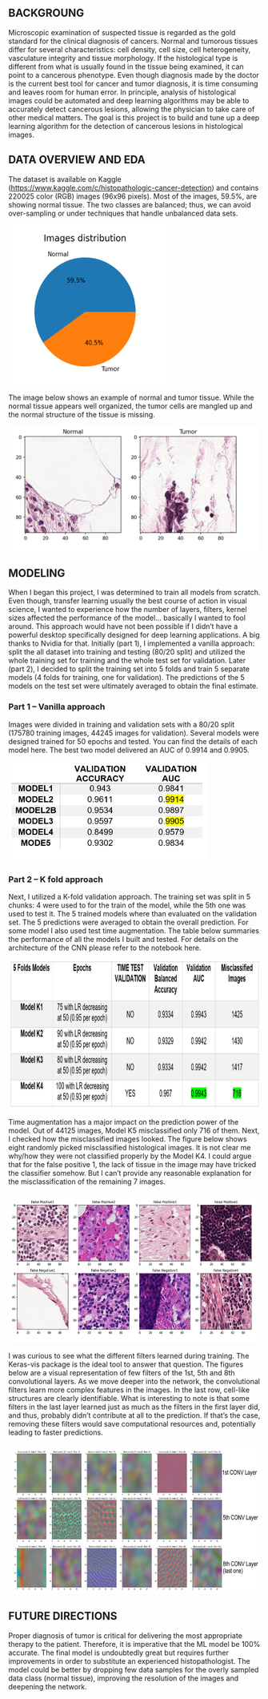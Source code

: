## BACKGROUNG

Microscopic examination of suspected tissue is regarded as the gold standard for the clinical diagnosis of cancers. Normal and tumorous tissues differ for several characteristics: cell density, cell size, cell heterogeneity, vasculature integrity and tissue morphology. If the histological type is different from what is usually found in the tissue being examined, it can point to a cancerous phenotype. 
Even though diagnosis made by the doctor is the current best tool for cancer and tumor diagnosis, it is time consuming and leaves room for human error. In principle, analysis of histological images could be automated and deep learning algorithms may be able to accurately detect cancerous lesions, allowing the physician to take care of other medical matters.
The goal is this project is to build and tune up a deep learning algorithm for the detection of cancerous lesions in histological images. 

## DATA OVERVIEW AND EDA
The dataset is available on Kaggle (https://www.kaggle.com/c/histopathologic-cancer-detection) and contains 220025 color (RGB) images (96x96 pixels). Most of the images, 59.5%, are showing normal tissue. The two classes are balanced; thus, we can avoid over-sampling or under techniques that handle unbalanced data sets.

<img src="https://github.com/Gianl-msi/Histopathologic-Cancer-Detection/blob/main/Figures/distribution.JPG" width="320" height="320"/>

The image below shows an example of normal and tumor tissue. While the normal tissue appears well organized, the tumor cells are mangled up and the normal structure of the tissue is missing.

<img src="https://github.com/Gianl-msi/Histopathologic-Cancer-Detection/blob/main/Figures/image%20example.JPG" width="500" height="250"/>

## MODELING
When I began this project, I was determined to train all models from scratch. Even though, transfer learning usually the best course of action in visual science, I wanted to experience how the number of layers, filters, kernel sizes affected the performance of the model… basically I wanted to fool around. This approach would have not been possible if I didn’t have a powerful desktop specifically designed for deep learning applications. A big thanks to Nvidia for that. 
Initially (part 1), I implemented a vanilla approach: split the all dataset into training and testing (80/20 split) and utilized the whole training set for training and the whole test set for validation. Later (part 2), I decided to split the training set into 5 folds and train 5 separate models (4 folds for training, one for validation). The predictions of the 5 models on the test set were ultimately averaged to obtain the final estimate.

### Part 1 – Vanilla approach
Images were divided in training and validation sets with a 80/20 split (175780 training images, 44245 images for validation). Several models were designed trained for 50 epochs and tested. You can find the details of each model here. The best two model delivered an AUC of 0.9914 and 0.9905.

<img src="https://github.com/Gianl-msi/Histopathologic-Cancer-Detection/blob/main/Figures/table%201%20metrics.jpg" width="400" height="200"/>

### Part 2 – K fold approach
Next, I utilized a K-fold validation approach. The training set was split in 5 chunks: 4 were used to for the train of the model, while the 5th one was used to test it. The 5 trained models where than evaluated on the validation set. The 5 predictions were averaged to obtain the overall prediction. For some model I also used test time augmentation. The table below summaries the performance of all the models I built and tested. For details on the architecture of the CNN please refer to the notebook here. 

<img src="https://github.com/Gianl-msi/Histopathologic-Cancer-Detection/blob/main/Figures/table2%20metrics%201.jpg" width="900" height="300"/>

Time augmentation has a major impact on the prediction power of the model. Out of 44125 images, Model K5 misclassified only 716 of them. Next, I checked how the misclassified images looked. The figure below shows eight randomly picked misclassified histological images. It is not clear me why/how they were not classified properly by the Model K4. I could argue that for the false positive 1, the lack of tissue in the image may have tricked the classifier somehow. But I can’t provide any reasonable explanation for the misclassification of the remaining 7 images.

<img src="https://github.com/Gianl-msi/Histopathologic-Cancer-Detection/blob/main/Figures/misclassfied.JPG" width="700" height="300"/>

I was curious to see what the different filters learned during training. The Keras-vis package is the ideal tool to answer that question. The figures below are a visual representation of few filters of the 1st, 5th and 8th convolutional layers. As we move deeper into the network, the convolutional filters learn more complex features in the images. In the last row, cell-like structures are clearly identifiable. What is interesting to note is that some filters in the last layer learned just as much as the filters in the first layer did, and thus, probably didn’t contribute at all to the prediction. If that’s the case, removing these filters would save computational resources and, potentially leading to faster predictions. 

<img src="https://github.com/Gianl-msi/Histopathologic-Cancer-Detection/blob/main/Figures/filters.JPG" width="900" height="300"/>

## FUTURE DIRECTIONS
Proper diagnosis of tumor is critical for delivering the most appropriate therapy to the patient. Therefore, it is imperative that the ML model be 100% accurate. The final model is undoubtedly great but requires further improvements in order to substitute an experienced histopathologist. The model could be better by dropping few data samples for the overly sampled data class (normal tissue), improving the resolution of the images and deepening the network. 



